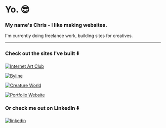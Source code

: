 # Yo. 😎

### My name's Chris - I like making websites. 
I'm currently doing freelance work, building sites for creatives.

---

### Check out the sites I've built ⬇️

[![Internet Art Club](https://github.com/ChristopherOka/ChristopherOka/assets/70914858/8fa9a70f-6e1d-469e-899b-a8c26fe01699)](https://www.internetartclub.com)

[![Byline](https://github.com/ChristopherOka/ChristopherOka/assets/70914858/01b36afc-29ad-4166-bd74-8f18a4f73a51)](https://www.bylinebyline.com)

[![Creature World](https://github.com/ChristopherOka/ChristopherOka/assets/70914858/a8e32102-c3fd-4816-baab-e60357285427)](https://creature.world) 

[![Portfolio Website](https://github.com/ChristopherOka/ChristopherOka/assets/70914858/798d2503-da43-4220-bc78-3033bd574d82)](https://www.christopheroka.com)


### Or check me out on LinkedIn ⬇️

[![linkedin](https://github.com/ChristopherOka/ChristopherOka/assets/70914858/f533c4d7-fa18-4a46-b3a7-88f7fdb9d916)](https://www.linkedin.com/in/christopher-oka/)
